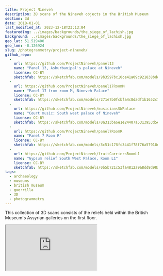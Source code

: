 ```yaml
---
title: Project Nineveh
description: 3D scans of the Nineveh objects in the British Museum
section: 3d
date: 2018-01-01
last_modified_at: 2023-12-18T23:13:04
featuredImg: ../images/backgrounds/the_siege_of_lachish.jpg
background: ../images/backgrounds/the_siege_of_lachish.jpg
geo_lat: 51.519400
geo_lon: -0.126924
slug: /photogrammetry/project-nineveh/
github_repo:
  -
    url: https://github.com/ProjectNineveh/panel13
    name: "Panel 13, Ashurbanipal's palace at Nineveh"
    license: CC-BY
    sketchfab: https://sketchfab.com/models/9b3597bc10ce41a09c921838bddb6127
  -
    url: https://github.com/ProjectNineveh/panel17RoomM
    name: "Panel 17 from room M, Nineveh Palace"
    license: CC-BY
    sketchfab: https://sketchfab.com/models/271e7b0fcbfa4c8dadf1b1652c735c2b
  -
    url: https://github.com/ProjectNineveh/musiciansSWPalace
    name: "Court music: South west palace of Nineveh"
    license: CC-BY
    sketchfab: https://sketchfab.com/models/0a313ba6e1e24407a5313953d5e511fd
  -
    url: https://github.com/ProjectNineveh/panel7RoomR
    name: "Panel 7 Room R"
    license: CC-BY
    sketchfab: https://sketchfab.com/models/8c51c178fc3441f78f76a57918d7e6bb
  -
    url: https://github.com/ProjectNineveh/fruitCarriersRoomL1
    name: "Gypsum relief South West Palace, Room L1"
    license: CC-BY
    sketchfab: https://sketchfab.com/models/0b5b721c53fa4812a9a8dd8d98a5cd88
tags:
  - archaeology
  - museums
  - british museum
  - guerrilla
  - 3D
  - photogrammetry
---
```

This collection of 3D scans consists of the reliefs held within the British Museum's Assyrian galleries on the first floor.

<div class="ratio  ratio-1x1 mb-3">
  <iframe title="A 3D model playlist of scans of the Nineveh objects" src="https://sketchfab.com/playlists/embed?collection=466149797af64674b8de5b88b867ace6"  
    allow="autoplay; fullscreen; vr" mozallowfullscreen="true" webkitallowfullscreen="true"></iframe>
</div>
